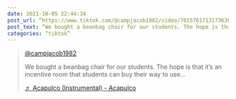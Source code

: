 ```yaml
---
date: 2021-10-05 22:44:34
post_url: “https://www.tiktok.com/@campjacob1982/video/7015761713173630213
post_text: “We bought a beanbag chair for our students. The hope is that it’s an incentive room that students can buy their way to use...”
categories: “tiktok”
---
```


<blockquote class=“tiktok-embed” cite=“https://www.tiktok.com/@campjacob1982/video/7015761713173630213” data-video-id=“7015761713173630213” style=“max-width: 605px;min-width: 325px;” > <section> <a target=“_blank” title=“@campjacob1982” href=“https://www.tiktok.com/@campjacob1982”>@campjacob1982</a> <p>We bought a beanbag chair for our students. The hope is that it’s an incentive room that students can buy their way to use…</p> <a target=“_blank” title=“♬ Acapulco (Instrumental) - Acapulco” href=“https://www.tiktok.com/music/Acapulco-Instrumental-6995318496624117762”>♬ Acapulco (Instrumental) - Acapulco</a> </section> </blockquote> <script async src=“https://www.tiktok.com/embed.js”></script>